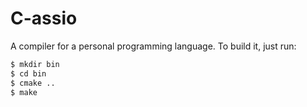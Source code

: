 # C-assio

A compiler for a personal programming language. To build it, just run:

```sh
$ mkdir bin
$ cd bin
$ cmake ..
$ make
```

